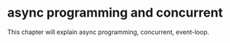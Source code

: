 # async programming and concurrent

This chapter will explain async programming, concurrent, event-loop.